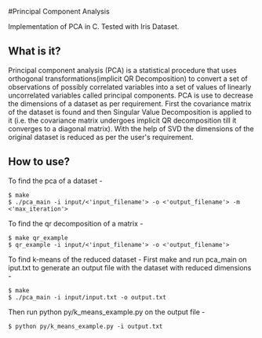 #Principal Component Analysis

Implementation of PCA in C.
Tested with Iris Dataset.

What is it?
-----------
Principal component analysis (PCA) is a statistical procedure that
uses orthogonal transformations(implicit QR Decomposition) to convert a set of observations of possibly correlated variables into a set of values of linearly uncorrelated variables called principal components.
PCA is use to decrease the dimensions of a dataset as per requirement. First the covariance matrix of the dataset is found and then Singular Value Decomposition is applied to it (i.e. the covariance matrix undergoes implicit QR decomposition till it converges to a diagonal matrix). With the help of SVD the dimensions of the original dataset is reduced as per the user's requirement.

How to use?
-----------
To find the pca of a dataset -
```
$ make
$ ./pca_main -i input/<'input_filename'> -o <'output_filename'> -m <'max_iteration'>

```
To find the qr decomposition of a matrix -
```
$ make qr_example 
$ qr_example -i input/<'input_filename'> -o <'output_filename'>

````

To find k-means of the reduced dataset - 
First make and run pca_main on iput.txt to generate an output file with the dataset with reduced dimensions - 
```
$ make
$ ./pca_main -i input/input.txt -o output.txt

```
Then run python py/k_means_example.py on the output file -
```
$ python py/k_means_example.py -i output.txt

```
